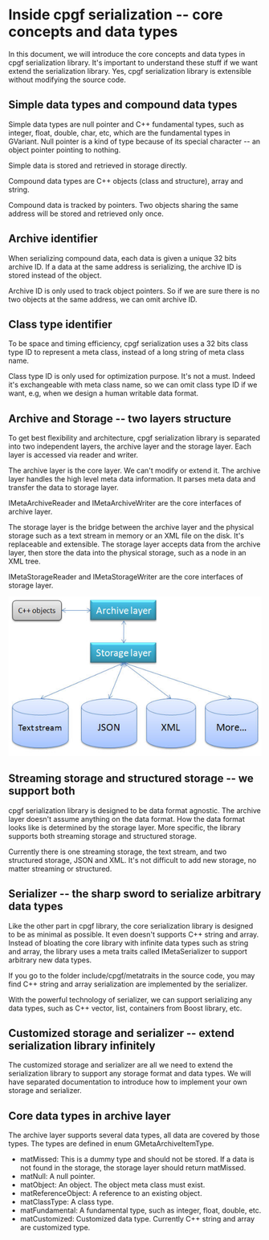 # Inside cpgf serialization -- core concepts and data types

In this document, we will introduce the core concepts and data types in cpgf serialization library. It's important to understand these stuff if we want extend the serialization library. Yes, cpgf serialization library is extensible without modifying the source code.

## Simple data types and compound data types

Simple data types are null pointer and C++ fundamental types, such as integer, float, double, char, etc, which are the fundamental types in GVariant. Null pointer is a kind of type because of its special character -- an object pointer pointing to nothing.

Simple data is stored and retrieved in storage directly.

Compound data types are C++ objects (class and structure), array and string.

Compound data is tracked by pointers. Two objects sharing the same address will be stored and retrieved only once.

## Archive identifier

When serializing compound data, each data is given a unique 32 bits archive ID. If a data at the same address is serializing, the archive ID is stored instead of the object.

Archive ID is only used to track object pointers. So if we are sure there is no two objects at the same address, we can omit archive ID.

## Class type identifier

To be space and timing efficiency, cpgf serialization uses a 32 bits class type ID to represent a meta class, instead of a long string of meta class name.

Class type ID is only used for optimization purpose. It's not a must. Indeed it's exchangeable with meta class name, so we can omit class type ID if we want, e.g, when we design a human writable data format.

## Archive and Storage -- two layers structure

To get best flexibility and architecture, cpgf serialization library is separated into two independent layers, the archive layer and the storage layer. Each layer is accessed via reader and writer.

The archive layer is the core layer. We can't modify or extend it. The archive layer handles the high level meta data information. It parses meta data and transfer the data to storage layer.

IMetaArchiveReader and IMetaArchiveWriter are the core interfaces of archive layer.

The storage layer is the bridge between the archive layer and the physical storage such as a text stream in memory or an XML file on the disk. It's replaceable and extensible. The storage layer accepts data from the archive layer, then store the data into the physical storage, such as a node in an XML tree.

IMetaStorageReader and IMetaStorageWriter are the core interfaces of storage layer.

<img src="images/cpgf-serialization-flow-chart.jpg">

## Streaming storage and structured storage -- we support both

cpgf serialization library is designed to be data format agnostic. The archive layer doesn't assume anything on the data format. How the data format looks like is determined by the storage layer. More specific, the library supports both streaming storage and structured storage.

Currently there is one streaming storage, the text stream, and two structured storage, JSON and XML. It's not difficult to add new storage, no matter streaming or structured.

## Serializer -- the sharp sword to serialize arbitrary data types

Like the other part in cpgf library, the core serialization library is designed to be as minimal as possible. It even doesn't supports C++ string and array. Instead of bloating the core library with infinite data types such as string and array, the library uses a meta traits called IMetaSerializer to support arbitrary new data types.

If you go to the folder include/cpgf/metatraits in the source code, you may find C++ string and array serialization are implemented by the serializer.

With the powerful technology of serializer, we can support serializing any data types, such as C++ vector, list, containers from Boost library, etc.

## Customized storage and serializer -- extend serialization library infinitely

The customized storage and serializer are all we need to extend the serialization library to support any storage format and data types. We will have separated documentation to introduce how to implement your own storage and serializer.

## Core data types in archive layer

The archive layer supports several data types, all data are covered by those types. The types are defined in enum GMetaArchiveItemType.

  * matMissed: This is a dummy type and should not be stored. If a data is not found in the storage, the storage layer should return matMissed.
  * matNull: A null pointer.
  * matObject: An object. The object meta class must exist.
  * matReferenceObject: A reference to an existing object.
  * matClassType: A class type.
  * matFundamental: A fundamental type, such as integer, float, double, etc.
  * matCustomized: Customized data type. Currently C++ string and array are customized type.

